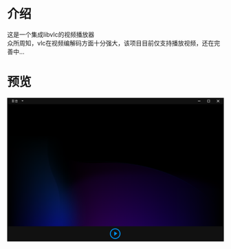 # 介绍
这是一个集成libvlc的视频播放器  
众所周知，vlc在视频编解码方面十分强大，该项目目前仅支持播放视频，还在完善中...

# 预览
![preview](doc/preview.png)
